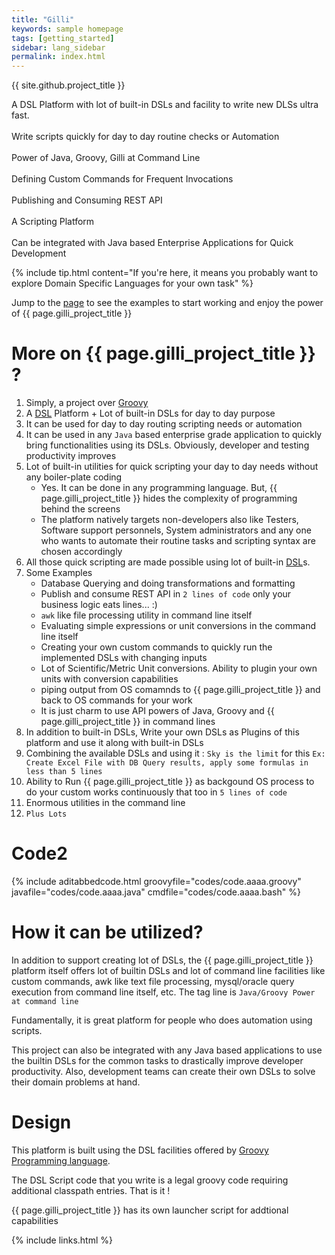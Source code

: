```yaml
---
title: "Gilli"
keywords: sample homepage
tags: [getting_started]
sidebar: lang_sidebar
permalink: index.html
---
```


{{ site.github.project_title }}

<div markdown="span" class="alert alert-info" role="alert">

<i class="fa fa-info-circle"></i> A DSL Platform with lot of built-in DSLs and facility to write new DLSs ultra fast.
<br><br>
<i class="fa fa-info-circle"></i> Write scripts quickly for day to day routine checks or Automation
<br><br>
<i class="fa fa-info-circle"></i> Power of Java, Groovy, Gilli at Command Line 
<br><br>
<i class="fa fa-info-circle"></i> Defining Custom Commands for Frequent Invocations
<br><br>
<i class="fa fa-info-circle"></i> Publishing and Consuming REST API
<br><br>
<i class="fa fa-info-circle"></i> A Scripting Platform
<br><br>
<i class="fa fa-info-circle"></i> Can be integrated with Java based Enterprise Applications for Quick Development
</div>


{% include tip.html content="If you're here, it means you probably want to explore Domain Specific Languages for your own task" %}

Jump to the [page](lang_quickfeel.html) to see the examples to start working and enjoy the power of 
{{ page.gilli_project_title }}


# More on {{ page.gilli_project_title }} ?

1. Simply, a project over [Groovy](http://groovy.apache.org/)
1. A [DSL](https://en.wikipedia.org/wiki/Domain-specific_language) 
   Platform + Lot of built-in DSLs for day to day purpose
1. It can be used for day to day routing scripting needs or automation
1. It can be used in any `Java` based enterprise grade application to
   quickly bring functionalities using its DSLs. Obviously, developer
   and testing productivity improves 
1. Lot of built-in utilities for quick scripting your day to day needs
   without any boiler-plate coding
   * Yes. It can be done in any programming language. But,
     {{ page.gilli_project_title }} hides the complexity of programming
     behind the screens
   * The platform natively targets non-developers also like Testers, Software
     support personnels, System administrators and any one who wants to
     automate their routine tasks and scripting syntax are chosen 
     accordingly
1. All those quick scripting are made possible using lot of built-in
   [DSL](https://en.wikipedia.org/wiki/Domain-specific_language)s.
1. Some Examples
    * Database Querying and doing transformations and formatting
    * Publish and consume REST API in `2 lines of code` only your
      business logic eats lines... :) 
    * `awk` like file processing utility in command line itself
    * Evaluating simple expressions or unit conversions in the command
      line itself
    * Creating your own custom commands to quickly run the implemented
      DSLs with changing inputs
    * Lot of Scientific/Metric Unit conversions. Ability to plugin your
      own units with conversion capabilities
    * piping output from OS comamnds to {{ page.gilli_project_title }}
      and back to OS commands for your work
    * It is just charm to use API powers of Java, Groovy and {{ page.gilli_project_title }}
      in command lines
1. In addition to built-in DSLs, Write your own DSLs as Plugins of this platform and use it along with
   built-in DSLs
1. Combining the available DSLs and using it : `Sky is the limit` for this
   `Ex: Create Excel File with DB Query results, apply some formulas in
   less than 5 lines`
1. Ability to Run {{ page.gilli_project_title }} as backgound OS process to do
   your custom works continuously that too in `5 lines of code`
1. Enormous utilities in the command line
1. `Plus Lots`

# Code2

{% include aditabbedcode.html groovyfile="codes/code.aaaa.groovy" javafile="codes/code.aaaa.java" cmdfile="codes/code.aaaa.bash" %}

# How it can be utilized?

In addition to support creating lot of DSLs, the {{ page.gilli_project_title }}
platform itself offers lot of builtin DSLs and lot of command line
facilities like custom commands, awk like text file processing, mysql/oracle query
execution from command line itself, etc. The tag line is `Java/Groovy
Power at command line`

Fundamentally, it is great platform for people who does automation using
scripts.

This project can also be integrated with any Java based applications to
use the builtin DSLs for the common tasks to drastically improve 
developer productivity. Also, development teams can create their own
DSLs to solve their domain problems at hand.

# Design

This platform is built using the DSL facilities offered by
[Groovy Programming language](http://groovy.apache.org/).

The DSL Script code that you write is a legal groovy code requiring
additional classpath entries. That is it !

{{ page.gilli_project_title }} has its own launcher script for addtional
capabilities


{% include links.html %}
